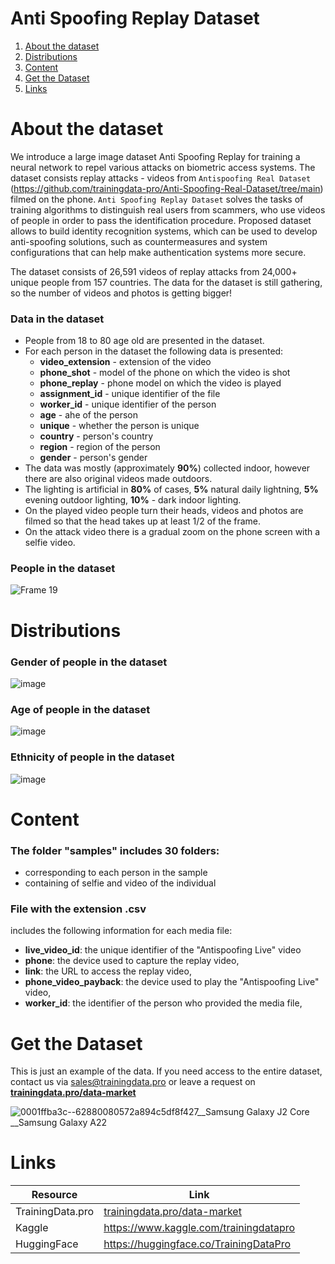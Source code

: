 # Anti Spoofing Replay Dataset
1. [ About the dataset ](#about)
2. [ Distributions ](#dist)
3. [ Content ](#cont)
4. [ Get the Dataset ](#getdat)
5. [ Links ](#link)

<a name="about"></a>
# About the dataset
We introduce a large image dataset Anti Spoofing Replay for training a neural network to repel various attacks on biometric access systems. The dataset consists replay attacks - videos from `Antispoofing Real Dataset` (https://github.com/trainingdata-pro/Anti-Spoofing-Real-Dataset/tree/main) filmed on the phone. `Anti Spoofing Replay Dataset` solves the tasks of training algorithms to distinguish real users from scammers, who use videos of people in order to pass the identification procedure. Proposed dataset allows to build identity recognition systems, which can be used to develop anti-spoofing solutions, such as countermeasures and system configurations that can help make authentication systems more secure.

The dataset consists of 26,591 videos of replay attacks from 24,000+ unique people from 157 countries. The data for the dataset is still gathering, so the number of videos and photos is getting bigger!

### Data in the dataset
- People from 18 to 80 age old are presented in the dataset.
- For each person in the dataset the following data is presented:
  - **video_extension** - extension of the video
  - **phone_shot** - model of the phone on which the video is shot
  - **phone_replay** - phone model on which the video is played
  - **assignment_id** - unique identifier of the file
  - **worker_id** - unique identifier of the person
  - **age** - ahe of the person
  - **unique** - whether the person is unique
  - **country** - person's country
  - **region** - region of the person
  - **gender** - person's gender
- The data was mostly (approximately **90%**) collected indoor, however there are also original  videos made outdoors.
- The lighting is artificial in **80%** of cases,  **5%** natural daily lightning, **5%** evening outdoor lighting, **10%** - dark indoor lighting.
- On the played video people turn their heads, videos and photos are filmed so that the head takes up at least 1/2 of the frame.
- On the attack video there is a gradual zoom on the phone screen with a selfie video.

### People in the dataset

![Frame 19](https://github.com/Trainingdata-datamarket/Anti-Spoofing-Replay-Dataset/assets/113421352/50313e49-239b-4691-a2eb-f21fb4d5f822)

<a name="dist"></a>
# Distributions

### Gender of people in the dataset

![image](https://github.com/Trainingdata-datamarket/Anti-Spoofing-Replay-Dataset/assets/113421352/3feaa825-96c5-42cf-a6dc-1559d5281069)

### Age of people in the dataset

![image](https://github.com/Trainingdata-datamarket/Anti-Spoofing-Replay-Dataset/assets/113421352/353bce32-d59d-44d9-9921-9e6011787531)

### Ethnicity of people in the dataset

![image](https://github.com/Trainingdata-datamarket/Anti-Spoofing-Replay-Dataset/assets/113421352/48117692-2593-4e91-81a5-9af30ea9aeaf)

<a name="cont"></a>
# Content
### The folder **"samples"** includes 30 folders:
- corresponding to each person in the sample
- containing of selfie and video of the individual

### File with the extension .csv
includes the following information for each media file:
- **live_video_id**: the unique identifier of the "Antispoofing Live" video
- **phone**: the device used to capture the replay video,
- **link**: the URL to access the replay video,
- **phone_video_payback**: the device used to play the "Antispoofing Live" video,
- **worker_id**: the identifier of the person who provided the media file,


<a name="getdat"></a>
# Get the Dataset
This is just an example of the data. If you need access to the entire dataset, contact us via [sales@trainingdata.pro](mailto:sales@trainingdata.pro) or leave a request on **[trainingdata.pro/data-market](https://trainingdata.pro/data-market?utm_source=github)**

![0001ffba3c--62880080572a894c5df8f427__Samsung Galaxy J2 Core __Samsung Galaxy A22](https://github.com/Trainingdata-datamarket/Anti-Spoofing-Replay-Dataset/assets/113421352/45ea3abf-abf5-425a-8782-736ad4e24d5c)

<a name="link"></a>
# Links
| Resource | Link |
| --- | --- |
| TrainingData.pro | [trainingdata.pro/data-market](https://trainingdata.pro/data-market?utm_source=github) |
| Kaggle | https://www.kaggle.com/trainingdatapro |
| HuggingFace | https://huggingface.co/TrainingDataPro |


